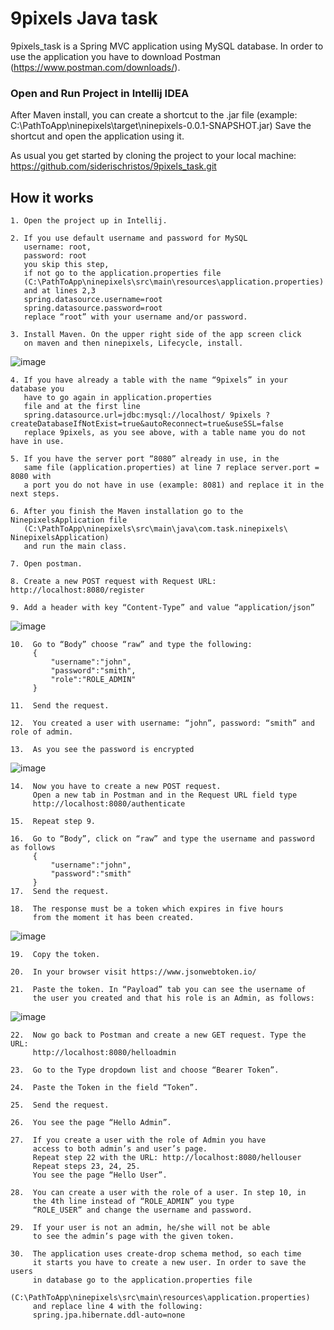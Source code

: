 # 9pixels Java task


9pixels_task is a Spring MVC application using MySQL database. In order to use
the application you have to download Postman (https://www.postman.com/downloads/).



### Open and Run Project in Intellij IDEA

After Maven install, you can create a shortcut to the .jar file 
(example: C:\PathToApp\ninepixels\target\ninepixels-0.0.1-SNAPSHOT.jar)
Save the shortcut and open the application using it.


As usual you get started by cloning the  project to your local machine:
https://github.com/siderischristos/9pixels_task.git

## How it works
    1. Open the project up in Intellij.
       
    2. If you use default username and password for MySQL 
       username: root, 
       password: root 
       you skip this step,
       if not go to the application.properties file 
       (C:\PathToApp\ninepixels\src\main\resources\application.properties)
       and at lines 2,3
       spring.datasource.username=root
       spring.datasource.password=root
       replace “root” with your username and/or password.
       
    3. Install Maven. On the upper right side of the app screen click
       on maven and then ninepixels, Lifecycle, install.
![image](https://user-images.githubusercontent.com/54001807/95075466-df2fe680-0718-11eb-97ca-b0820013c324.png)

    4. If you have already a table with the name “9pixels” in your database you
       have to go again in application.properties
       file and at the first line 
       spring.datasource.url=jdbc:mysql://localhost/ 9pixels ?createDatabaseIfNotExist=true&autoReconnect=true&useSSL=false
       replace 9pixels, as you see above, with a table name you do not have in use.
       
    5. If you have the server port “8080” already in use, in the
       same file (application.properties) at line 7 replace server.port = 8080 with
       a port you do not have in use (example: 8081) and replace it in the next steps.
       
    6. After you finish the Maven installation go to the NinepixelsApplication file
       (C:\PathToApp\ninepixels\src\main\java\com.task.ninepixels\ NinepixelsApplication)
       and run the main class.
       
    7. Open postman.
       
    8. Create a new POST request with Request URL: http://localhost:8080/register
       
    9. Add a header with key “Content-Type” and value “application/json”
![image](https://user-images.githubusercontent.com/54001807/95075617-274f0900-0719-11eb-8a1f-e4f72a6740f8.png)

    10.  Go to “Body” choose “raw” and type the following:
         {
             "username":"john",
             "password":"smith",
             "role":"ROLE_ADMIN"
         }
         
    11.  Send the request.
       
    12.  You created a user with username: “john”, password: “smith” and role of admin.
       
    13.  As you see the password is encrypted
![image](https://user-images.githubusercontent.com/54001807/95075626-2f0ead80-0719-11eb-958a-9f4bf685cf97.png)

    14.  Now you have to create a new POST request. 
         Open a new tab in Postman and in the Request URL field type
         http://localhost:8080/authenticate
       
    15.  Repeat step 9.
       
    16.  Go to “Body”, click on “raw” and type the username and password as follows
         {
             "username":"john",
             "password":"smith"
         }
    17.  Send the request.
       
    18.  The response must be a token which expires in five hours
         from the moment it has been created.
![image](https://user-images.githubusercontent.com/54001807/95075637-3766e880-0719-11eb-8789-bab8c3f4fb3f.png)

    19.  Copy the token.

    20.  In your browser visit https://www.jsonwebtoken.io/

    21.  Paste the token. In “Payload” tab you can see the username of 
         the user you created and that his role is an Admin, as follows:
![image](https://user-images.githubusercontent.com/54001807/95075662-42ba1400-0719-11eb-93eb-9f61f167e554.png)

    22.  Now go back to Postman and create a new GET request. Type the URL:
         http://localhost:8080/helloadmin

    23.  Go to the Type dropdown list and choose “Bearer Token”.
       
    24.  Paste the Token in the field “Token”.
       
    25.  Send the request.
       
    26.  You see the page “Hello Admin”.
       
    27.  If you create a user with the role of Admin you have
         access to both admin’s and user’s page.
         Repeat step 22 with the URL: http://localhost:8080/hellouser
         Repeat steps 23, 24, 25.
         You see the page “Hello User”.
         
    28.  You can create a user with the role of a user. In step 10, in 
         the 4th line instead of “ROLE_ADMIN” you type
         “ROLE_USER” and change the username and password.
       
    29.  If your user is not an admin, he/she will not be able
         to see the admin’s page with the given token.
       
    30.  The application uses create-drop schema method, so each time 
         it starts you have to create a new user. In order to save the users 
         in database go to the application.properties file
         (C:\PathToApp\ninepixels\src\main\resources\application.properties) 
         and replace line 4 with the following:
         spring.jpa.hibernate.ddl-auto=none

 

